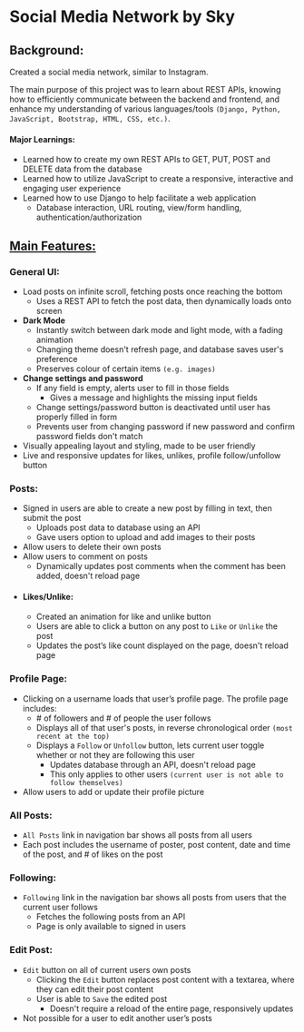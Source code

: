 # Social Media Network by Sky

## Background:

Created a social media network, similar to Instagram.

The main purpose of this project was to learn about REST APIs, knowing how to efficiently communicate between the backend and frontend, and enhance my understanding of various languages/tools `(Django, Python, JavaScript, Bootstrap, HTML, CSS, etc.)`.

#### Major Learnings:

-   Learned how to create my own REST APIs to GET, PUT, POST and DELETE data from the database
-   Learned how to utilize JavaScript to create a responsive, interactive and engaging user experience
-   Learned how to use Django to help facilitate a web application
    -   Database interaction, URL routing, view/form handling, authentication/authorization

## <u>Main Features:</u>

### **General UI:**

-   Load posts on infinite scroll, fetching posts once reaching the bottom
    -   Uses a REST API to fetch the post data, then dynamically loads onto screen
-   **Dark Mode**
    -   Instantly switch between dark mode and light mode, with a fading animation
    -   Changing theme doesn't refresh page, and database saves user's preference
    -   Preserves colour of certain items `(e.g. images)`
-   **Change settings and password**
    -   If any field is empty, alerts user to fill in those fields
        -   Gives a message and highlights the missing input fields
    -   Change settings/password button is deactivated until user has properly filled in form
    -   Prevents user from changing password if new password and confirm password fields don't match
-   Visually appealing layout and styling, made to be user friendly
-   Live and responsive updates for likes, unlikes, profile follow/unfollow button

### **Posts:**

-   Signed in users are able to create a new post by filling in text, then submit the post
    -   Uploads post data to database using an API
    -   Gave users option to upload and add images to their posts
-   Allow users to delete their own posts
-   Allow users to comment on posts
    -   Dynamically updates post comments when the comment has been added, doesn't reload page
-   #### **Likes/Unlike:**
    -   Created an animation for like and unlike button
    -   Users are able to click a button on any post to `Like` or `Unlike` the post
    -   Updates the post’s like count displayed on the page, doesn't reload page

### **Profile Page:**

-   Clicking on a username loads that user’s profile page. The profile page includes:
    -   \# of followers and \# of people the user follows
    -   Displays all of that user's posts, in reverse chronological order `(most recent at the top)`
    -   Displays a `Follow` or `Unfollow` button, lets current user toggle whether or not they are following this user
        -   Updates database through an API, doesn't reload page
        -   This only applies to other users `(current user is not able to follow themselves)`
-   Allow users to add or update their profile picture

### **All Posts:**

-   `All Posts` link in navigation bar shows all posts from all users
-   Each post includes the username of poster, post content, date and time of the post, and \# of likes on the post

### **Following:**

-   `Following` link in the navigation bar shows all posts from users that the current user follows
    -   Fetches the following posts from an API
    -   Page is only available to signed in users

### **Edit Post:**

-   `Edit` button on all of current users own posts
    -   Clicking the `Edit` button replaces post content with a textarea, where they can edit their post content
    -   User is able to `Save` the edited post
        -   Doesn't require a reload of the entire page, responsively updates
-   Not possible for a user to edit another user’s posts

